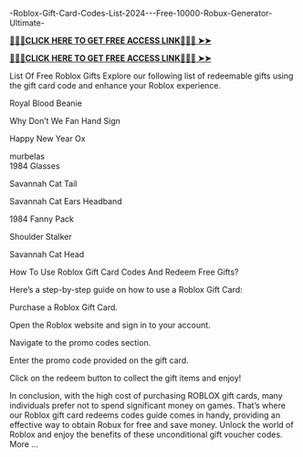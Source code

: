  -Roblox-Gift-Card-Codes-List-2024---Free-10000-Robux-Generator-Ultimate-


**[🧨🧨🧨CLICK HERE TO GET FREE ACCESS LINK🦚🦚🦚 ➤➤](https://cutt.ly/veZJqhcG)**

**[🧨🧨🧨CLICK HERE TO GET FREE ACCESS LINK🦚🦚🦚 ➤➤](https://cutt.ly/veZJqhcG)**

 List Of Free Roblox Gifts
Explore our following list of redeemable gifts using the gift card code and enhance your Roblox experience.

Royal Blood Beanie

Why Don’t We Fan Hand Sign

Happy New Year Ox


murbelas  
1984 Glasses

Savannah Cat Tail

Savannah Cat Ears Headband

1984 Fanny Pack

Shoulder Stalker

Savannah Cat Head

How To Use Roblox Gift Card Codes And Redeem Free Gifts?

Here’s a step-by-step guide on how to use a Roblox Gift Card:

Purchase a Roblox Gift Card.

Open the Roblox website and sign in to your account.

Navigate to the promo codes section.

Enter the promo code provided on the gift card.

Click on the redeem button to collect the gift items and enjoy!

In conclusion, with the high cost of purchasing ROBLOX gift cards, many individuals prefer not to spend significant money on games. That’s where our Roblox gift card redeems codes guide comes in handy, providing an effective way to obtain Robux for free and save money. Unlock the world of Roblox and enjoy the benefits of these unconditional gift voucher codes.
More ...
